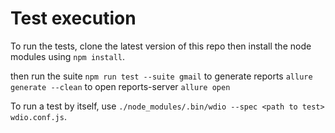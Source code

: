 
# Test execution
To run the tests, clone the latest version of this repo then install the node modules using 
```npm install```. 

 then run the suite
  ```npm run test --suite gmail```
to generate reports
```allure generate --clean```
to open reports-server
```allure open```

To run a test by itself, use ```./node_modules/.bin/wdio --spec <path to test> wdio.conf.js```.
